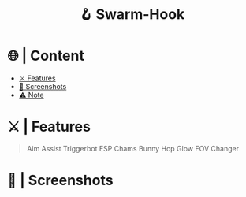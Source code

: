 <a id="top"></a>
<h1 align="center">
🪝 Swarm-Hook
</h1>




# 🌐 | Content

- [⚔️ Features](#features)
- [📸 Screenshots](#screenshot)
- [⚠️ Note](#note)

<a id="features"></a>

# ⚔️ | Features

> Aim Assist
> Triggerbot
> ESP
> Chams
> Bunny Hop
> Glow
> FOV Changer

<a id="screenshot"></a>

# 📸 | Screenshots
